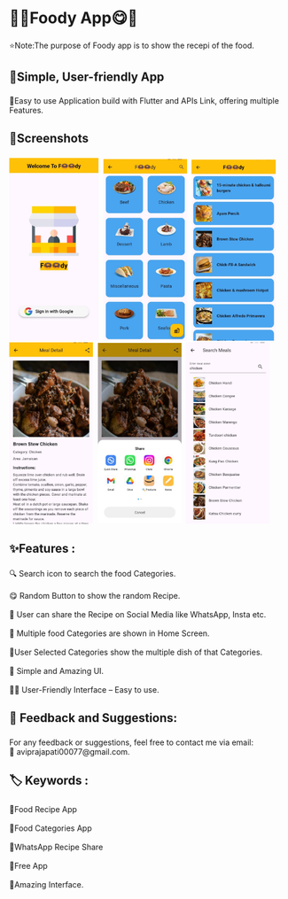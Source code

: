 <h1 align="left">🍩😋Foody App😋🍩</h1>

###

<p align="left">⭐Note:The purpose of Foody app is to show the recepi of the food.</p>

###

<h2 align="left">📱Simple, User-friendly App</h2>

###

<p align="left">📲Easy to use Application build with Flutter and APIs Link, offering multiple Features.</p>

###

<h2 align="left">📸Screenshots</h2>


###


<kbd>
  <img  src="https://github.com/avi-prajapati/Foody-App/blob/master/screenshot/1.jpeg" width=32% height=30%/>
  <img  src="https://github.com/avi-prajapati/Foody-App/blob/master/screenshot/2.jpeg" width=30% height=30%/>
  <img  src="https://github.com/avi-prajapati/Foody-App/blob/master/screenshot/3.jpeg" width=30% height=30%/>
  <img  src="https://github.com/avi-prajapati/Foody-App/blob/master/screenshot/4.jpeg" width=30% height=30%/>
  <img  src="https://github.com/avi-prajapati/Foody-App/blob/master/screenshot/5.jpeg" width=30% height=30%/>
  <img  src="https://github.com/avi-prajapati/Foody-App/blob/master/screenshot/6.jpeg" width=30% height=30%/>
 
</kbd>

###

<h2 align="left">✨Features :</h2>

###

<p align="left">🔍 Search icon to search the food Categories.<br><br>😋 Random Button to show the random Recipe.<br><br>🤝 User can share the Recipe on Social Media like WhatsApp, Insta etc.<br><br>🍱 Multiple food Categories are shown in Home Screen.<br><br>🍦User Selected Categories show the multiple dish of that Categories.<br><br>📱 Simple and Amazing UI.<br><br>👩‍🏫 User-Friendly Interface – Easy to use.<br></p>

###

<h2 align="left">💬 Feedback and Suggestions:</h2>

###

<p align="left">For any feedback or suggestions, feel free to contact me via email:<br>📧 aviprajapati00077@gmail.com.</p>

###

<h2 align="left">🏷️ Keywords :</h2>

###

<p align="left">🔸Food Recipe App<br><br>🔸Food Categories App<br><br>🔸WhatsApp Recipe Share<br><br>🔸Free App<br><br>🔸Amazing Interface.</p>

###

